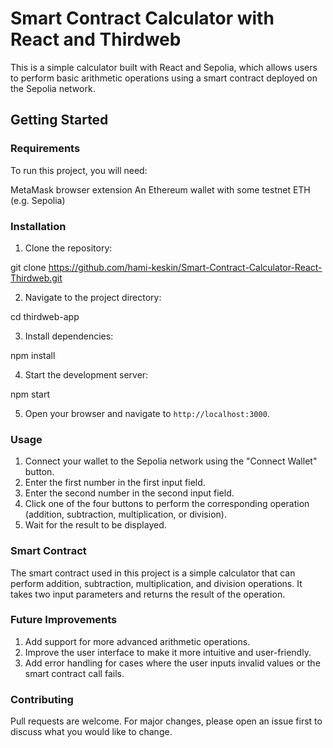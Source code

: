 # Smart Contract Calculator with React and Thirdweb

This is a simple calculator built with React and Sepolia, which allows users to perform basic arithmetic operations using a smart contract deployed on the Sepolia network.

## Getting Started

### Requirements

To run this project, you will need:

MetaMask browser extension
An Ethereum wallet with some testnet ETH (e.g. Sepolia)


### Installation

1. Clone the repository:

git clone https://github.com/hami-keskin/Smart-Contract-Calculator-React-Thirdweb.git


2. Navigate to the project directory:

cd thirdweb-app


3. Install dependencies:

npm install


4. Start the development server:

npm start


5. Open your browser and navigate to `http://localhost:3000`.

### Usage

1. Connect your wallet to the Sepolia network using the "Connect Wallet" button.
2. Enter the first number in the first input field.
3. Enter the second number in the second input field.
4. Click one of the four buttons to perform the corresponding operation (addition, subtraction, multiplication, or division).
5. Wait for the result to be displayed.


### Smart Contract
The smart contract used in this project is a simple calculator that can perform addition, subtraction, multiplication, and division operations. It takes two input parameters and returns the result of the operation.

### Future Improvements
1. Add support for more advanced arithmetic operations.
2. Improve the user interface to make it more intuitive and user-friendly.
3. Add error handling for cases where the user inputs invalid values or the smart contract call fails.


### Contributing

Pull requests are welcome. For major changes, please open an issue first to discuss what you would like to change.


